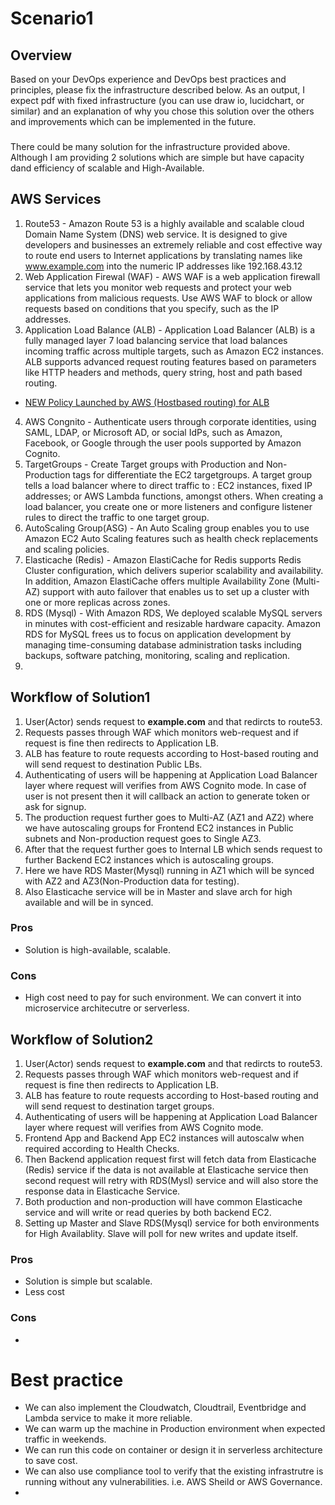 # Scenario1

## Overview

Based on your DevOps experience and DevOps best practices and principles, please fix the infrastructure described below. As an output, I expect pdf with fixed infrastructure (you can use draw io, lucidchart, or similar) and an explanation of why you chose this solution over the others and improvements which can be implemented in the future.

###
There could be many solution for the infrastructure provided above. Although I am providing 2 solutions which are simple but have capacity dand efficiency of scalable and High-Available. 

## AWS Services

1. Route53 - Amazon Route 53 is a highly available and scalable cloud Domain Name System (DNS) web service. It is designed to give developers and businesses an extremely reliable and cost effective way to route end users to Internet applications by translating names like www.example.com into the numeric IP addresses like 192.168.43.12
2. Web Application Firewal (WAF) - AWS WAF is a web application firewall service that lets you monitor web requests and protect your web applications from malicious requests. Use AWS WAF to block or allow requests based on conditions that you specify, such as the IP addresses.
3. Application Load Balance (ALB) - Application Load Balancer (ALB) is a fully managed layer 7 load balancing service that load balances incoming traffic across multiple targets, such as Amazon EC2 instances. ALB supports advanced request routing features based on parameters like HTTP headers and methods, query string, host and path based routing.
- [NEW Policy Launched by AWS (Hostbased routing) for ALB](https://aws.amazon.com/blogs/aws/new-host-based-routing-support-for-aws-application-load-balancers/)
4. AWS Congnito - Authenticate users through corporate identities, using SAML, LDAP, or Microsoft AD, or social IdPs, such as Amazon, Facebook, or Google through the user pools supported by Amazon Cognito.
5. TargetGroups - Create Target groups with Production and Non-Production tags for differentiate the EC2 targetgroups. A target group tells a load balancer where to direct traffic to : EC2 instances, fixed IP addresses; or AWS Lambda functions, amongst others. When creating a load balancer, you create one or more listeners and configure listener rules to direct the traffic to one target group.
6. AutoScaling Group(ASG) - An Auto Scaling group enables you to use Amazon EC2 Auto Scaling features such as health check replacements and scaling policies. 
7. Elasticache (Redis) - Amazon ElastiCache for Redis supports Redis Cluster configuration, which delivers superior scalability and availability. In addition, Amazon ElastiCache offers multiple Availability Zone (Multi-AZ) support with auto failover that enables us to set up a cluster with one or more replicas across zones.
8. RDS (Mysql) - With Amazon RDS, We deployed scalable MySQL servers in minutes with cost-efficient and resizable hardware capacity. Amazon RDS for MySQL frees us to focus on application development by managing time-consuming database administration tasks including backups, software patching, monitoring, scaling and replication.
9. 
## Workflow of Solution1

1. User(Actor) sends request to <b>example.com</b> and that redircts to route53.
2. Requests passes through WAF which monitors web-request and if request is fine then redirects to Application LB.
3. ALB has feature to route requests according to Host-based routing and will send request to destination Public LBs.
4. Authenticating of users will be happening at Application Load Balancer layer where request will verifies from AWS Cognito mode. In case of user is not present then it will callback an action to generate token or ask for signup.
4. The production request further goes to Multi-AZ (AZ1 and AZ2) where we have autoscaling groups for Frontend EC2 instances in Public subnets and Non-production request goes to Single AZ3.
5. After that the request further goes to Internal LB which sends request to further Backend EC2 instances which is autoscaling groups. 
6. Here we have RDS Master(Mysql) running in AZ1 which will be synced with AZ2 and AZ3(Non-Production data for testing).
7. Also Elasticache service will be in Master and slave arch for high available and will be in synced. 

### Pros 
- Solution is high-available, scalable.

### Cons
- High cost need to pay for such environment. We can convert it into microservice architecutre or serverless. 

[](./Solution1.drawio)

## Workflow of Solution2

1. User(Actor) sends request to <b>example.com</b> and that redircts to route53.
2. Requests passes through WAF which monitors web-request and if request is fine then redirects to Application LB.
3. ALB has feature to route requests according to Host-based routing and will send request to destination target groups.
4. Authenticating of users will be happening at Application Load Balancer layer where request will verifies from AWS Cognito mode.
5. Frontend App and Backend App EC2 instances will autoscalw when required according to Health Checks.
6. Then Backend application request first will fetch data from Elasticache (Redis) service if the data is not available at Elasticache service then second request will retry with RDS(Mysl) service and will also store the response data in Elasticache Service.
7. Both production and non-production will have common Elasticache service and will write or read queries by both backend EC2.
8. Setting up Master and Slave RDS(Mysql) service for both environments for High Availablity. Slave will poll for new writes and update itself. 
 
### Pros 
- Solution is simple but scalable.
- Less cost 

### Cons
- 

[](./Solution2.drawio)

# Best practice
- We can also implement the Cloudwatch, Cloudtrail, Eventbridge and Lambda service to make it more reliable. 
- We can warm up the machine in Production environment when expected traffic in weekends. 
- We can run this code on container or design it in serverless architecture to save cost. 
- We can also use compliance tool to verify that the existing infrastrutre is running without any vulnerabilities. i.e. AWS Sheild or AWS Governance.
- 